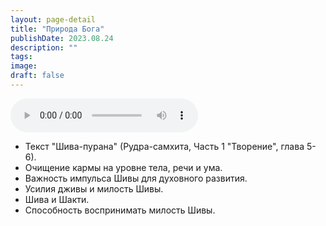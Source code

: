 ```yaml
---
layout: page-detail
title: "Природа Бога"
publishDate: 2023.08.24
description: ""
tags:
image:
draft: false
---
```


<audio title="2023.08.24 - Природа Бога.mp3" src="/upload/iblock/b3d/b1e1p0cq3dwxlbuwg6nc4rg1b7f76gx2.mp3" controls=""></audio>

* Текст "Шива-пурана" (Рудра-самхита, Часть 1 "Творение", глава 5-6).
* Очищение кармы на уровне тела, речи и ума.
* Важность импульса Шивы для духовного развития.
* Усилия дживы и милость Шивы.
* Шива и Шакти.
* Способность воспринимать милость Шивы.

  
